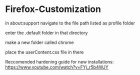 # Firefox-Customization

in about:support navigate to the file path listed as profile folder

enter the .default folder in that directory

make a new folder called chrome

place the userContent.css file in there



Reccomended hardening guide for new installations:
https://www.youtube.com/watch?v=FYj_r5b4WJY
